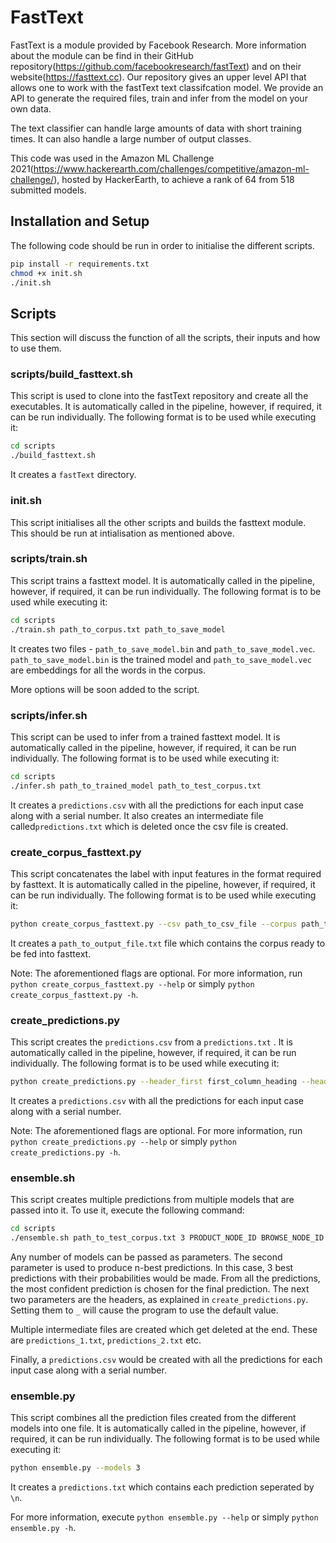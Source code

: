 # FastText
FastText is a module provided by Facebook Research. More information about the module can be find in their GitHub repository(https://github.com/facebookresearch/fastText) and on their website(https://fasttext.cc). Our repository gives an upper level API that allows one to work with the fastText text classifcation model. We provide an API to generate the required files, train and infer from the model on your own data. 

The text classifier can handle large amounts of data with short training times. It can also handle a large number of output classes.

This code was used in the Amazon ML Challenge 2021(https://www.hackerearth.com/challenges/competitive/amazon-ml-challenge/), hosted by HackerEarth, to achieve a rank of 64 from 518 submitted models.

## Installation and Setup

The following code should be run in order to initialise the different scripts.

```bash
pip install -r requirements.txt
chmod +x init.sh
./init.sh
```

## Scripts
This section will discuss the function of all the scripts, their inputs and how to use them.

### scripts/build_fasttext.sh
This script is used to clone into the fastText repository and create all the executables. It is automatically called in the pipeline, however, if required, it can be run individually. The following format is to be used while executing it:

```bash
cd scripts
./build_fasttext.sh
```

It creates a ```fastText``` directory.

### init.sh
This script initialises all the other scripts and builds the fasttext module. This should be run at intialisation as mentioned above.

### scripts/train.sh
This script trains a fasttext model. It is automatically called in the pipeline, however, if required, it can be run individually. The following format is to be used while executing it:

```bash
cd scripts
./train.sh path_to_corpus.txt path_to_save_model
```

It creates two files - ```path_to_save_model.bin``` and ```path_to_save_model.vec```. ```path_to_save_model.bin``` is the trained model and ```path_to_save_model.vec``` are embeddings for all the words in the corpus.

More options will be soon added to the script.

### scripts/infer.sh
This script can be used to infer from a trained fasttext model. It is automatically called in the pipeline, however, if required, it can be run individually. The following format is to be used while executing it:

```bash
cd scripts
./infer.sh path_to_trained_model path_to_test_corpus.txt
```

It creates a ```predictions.csv``` with all the predictions for each input case along with a serial number. It also creates an intermediate file called```predictions.txt``` which is deleted once the csv file is created.

### create_corpus_fasttext.py
This script concatenates the label with input features in the format required by fasttext. It is automatically called in the pipeline, however, if required, it can be run individually. The following format is to be used while executing it:

```bash
python create_corpus_fasttext.py --csv path_to_csv_file --corpus path_to_corpus.txt --output path_to_output_file.txt
```

It creates a ```path_to_output_file.txt``` file which contains the corpus ready to be fed into fasttext.

Note: The aforementioned flags are optional. For more information, run ```python create_corpus_fasttext.py --help``` or simply ```python create_corpus_fasttext.py -h```.

### create_predictions.py
This script creates the ```predictions.csv``` from a ```predictions.txt``` . It is automatically called in the pipeline, however, if required, it can be run individually. The following format is to be used while executing it:

```bash
python create_predictions.py --header_first first_column_heading --header_second second_column_heading
```

It creates a ```predictions.csv``` with all the predictions for each input case along with a serial number.

Note: The aforementioned flags are optional. For more information, run ```python create_predictions.py --help``` or simply ```python create_predictions.py -h```.

### ensemble.sh
This script creates multiple predictions from multiple models that are passed into it. To use it, execute the following command:
```bash
cd scripts
./ensemble.sh path_to_test_corpus.txt 3 PRODUCT_NODE_ID BROWSE_NODE_ID trained_fasttext_model_1.bin trained_fasttext_model_2.bin trained_fasttext_model_3.bin
```

Any number of models can be passed as parameters. The second parameter is used to produce n-best predictions. In this case, 3 best predictions with their probabilities would be made. From all the predictions, the most confident prediction is chosen for the final prediction. The next two parameters are the headers, as explained in ```create_predictions.py```. Setting them to ```_``` will cause the program to use the default value.

Multiple intermediate files are created which get deleted at the end. These are ```predictions_1.txt```, ```predictions_2.txt``` etc.

Finally, a ```predictions.csv``` would be created with all the predictions for each input case along with a serial number.

### ensemble.py
This script combines all the prediction files created from the different models into one file. It is automatically called in the pipeline, however, if required, it can be run individually. The following format is to be used while executing it:
```bash
python ensemble.py --models 3
```

It creates a ```predictions.txt``` which contains each prediction seperated by ```\n```.

For more information, execute ```python ensemble.py --help``` or simply ```python ensemble.py -h```.